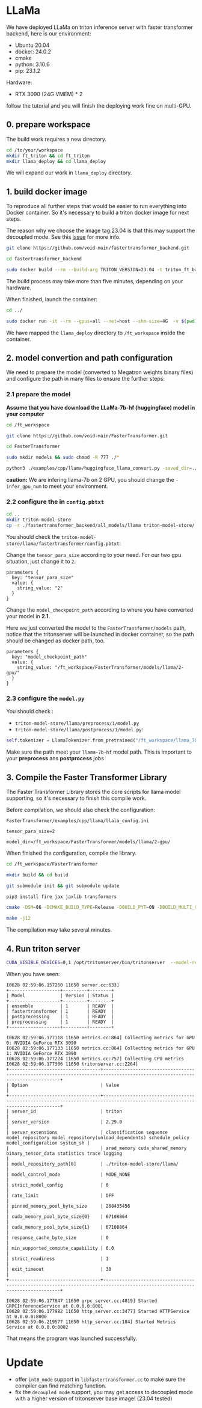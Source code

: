# LLaMa 

We have deployed LLaMa on triton inference server with faster transformer backend, here is our environment:

+ Ubuntu 20.04
+ docker: 24.0.2
+ cmake
+ python: 3.10.6
+ pip: 23.1.2

Hardware:
+ RTX 3090 (24G VMEM) * 2

follow the tutorial and you will finish the deploying work fine on multi-GPU.

## 0. prepare workspace
The build work requires a new directory.

```bash
cd /to/your/workspace
mkdir ft_triton && cd ft_triton
mkdir llama_deploy && cd llama_deploy
```

We will expand our work in `llama_deploy` directory.

## 1. build docker image
To reproduce all further steps that would be easier to run everything into Docker container. So it's necessary to build a triton docker image for next steps.

The reason why we choose the image tag:23.04 is that this may support the decoupled mode. See this [issue](https://github.com/triton-inference-server/server/issues/6002#issuecomment-1617106369) for more info.

```bash
git clone https://github.com/void-main/fastertransformer_backend.git

cd fastertransformer_backend

sudo docker build --rm --build-arg TRITON_VERSION=23.04 -t triton_ft_backend:23.04 -f docker/Dockerfile .
```

The build process may take more than five minutes, depending on your hardware.

When finished, launch the container:

```bash
cd ../

sudo docker run -it --rm --gpus=all --net=host --shm-size=4G  -v $(pwd):/ft_workspace -p8888:8888 -p8000:8000 -p8001:8001 -p8002:8002 triton_ft_backend:23.04 bash 
```

We have mapped the `llama_deploy` directory to `/ft_workspace` inside the container.

## 2. model convertion and path configuration

We need to prepare the model (converted to Megatron weights binary files) and configure the path in many files to ensure the further steps:

### 2.1 prepare the model

__Assume that you have download the LLaMa-7b-hf (huggingface) model in your computer__

```bash
cd /ft_workspace

git clone https://github.com/void-main/FasterTransformer.git

cd FasterTransformer

sudo mkdir models && sudo chmod -R 777 ./*

python3 ./examples/cpp/llama/huggingface_llama_convert.py -saved_dir=./models/llama -in_file=/your/path/to/llama-7b-hf -infer_gpu_num=2 -weight_data_type=fp16 -model_name=llama
```

**caution:** We are infering llama-7b on 2 GPU, you should change the `-infer_gpu_num` to meet your environment.

### 2.2 configure the in `config.pbtxt`

```bash
cd ..
mkdir triton-model-store
cp -r ./fastertransformer_backend/all_models/llama triton-model-store/
```

You should check the `triton-model-store/llama/fastertransformer/config.pbtxt`:

Change the `tensor_para_size` according to your need. For our two gpu situation, just change it to `2`.

```
parameters {
  key: "tensor_para_size"
  value: {
    string_value: "2"
  }
}
```

Change the `model_checkpoint_path` according to where you have converted your model in **2.1**.

Here we just converted the model to the `FasterTransformer/models` path, notice that the tritonserver will be launched in docker container, so the path should be changed as docker path, too. 

```
parameters {
  key: "model_checkpoint_path"
  value: {
    string_value: "/ft_workspace/FasterTransformer/models/llama/2-gpu/"
  }
}
```

### 2.3 configure the `model.py` 

You should check :
+ `triton-model-store/llama/preprocess/1/model.py` 
+ `triton-model-store/llama/postprocess/1/model.py`:

```python
self.tokenizer = LlamaTokenizer.from_pretrained("/ft_workspace/llama_7b_hf")
```

Make sure the path meet your `llama-7b-hf` model path. This is important to your **preprocess** ans **postprocess** jobs

## 3. Compile the Faster Transformer Library

The Faster Transformer Library stores the core scripts for llama model supporting, so it's necessary to finish this compile work.

Before compilation, we should also check the configuration:

`FasterTransformer/examples/cpp/llama/llala_config.ini`

```
tensor_para_size=2

model_dir=/ft_workspace/FasterTransformer/models/llama/2-gpu/
```

When finished the configuration, compile the library.

```bash
cd /ft_workspace/FasterTransformer

mkdir build && cd build

git submodule init && git submodule update

pip3 install fire jax jaxlib transformers

cmake -DSM=86 -DCMAKE_BUILD_TYPE=Release -DBUILD_PYT=ON -DBUILD_MULTI_GPU=ON -D PYTHON_PATH=/usr/bin/python3 ..

make -j12
```

The compilation may take several minutes.

## 4. Run triton server

```bash
CUDA_VISIBLE_DEVICES=0,1 /opt/tritonserver/bin/tritonserver  --model-repository=./triton-model-store/llama/
```

When you have seen:

```
I0628 02:59:06.157260 11650 server.cc:633] 
+-------------------+---------+--------+
| Model             | Version | Status |
+-------------------+---------+--------+
| ensemble          | 1       | READY  |
| fastertransformer | 1       | READY  |
| postprocessing    | 1       | READY  |
| preprocessing     | 1       | READY  |
+-------------------+---------+--------+

I0628 02:59:06.177118 11650 metrics.cc:864] Collecting metrics for GPU 0: NVIDIA GeForce RTX 3090
I0628 02:59:06.177133 11650 metrics.cc:864] Collecting metrics for GPU 1: NVIDIA GeForce RTX 3090
I0628 02:59:06.177224 11650 metrics.cc:757] Collecting CPU metrics
I0628 02:59:06.177306 11650 tritonserver.cc:2264] 
+----------------------------------+----------------------------------------------------------------------------------------------------------------------------+
| Option                           | Value                                                                                                                      |
+----------------------------------+----------------------------------------------------------------------------------------------------------------------------+
| server_id                        | triton                                                                                                                     |
| server_version                   | 2.29.0                                                                                                                     |
| server_extensions                | classification sequence model_repository model_repository(unload_dependents) schedule_policy model_configuration system_sh |
|                                  | ared_memory cuda_shared_memory binary_tensor_data statistics trace logging                                                 |
| model_repository_path[0]         | ./triton-model-store/llama/                                                                                                |
| model_control_mode               | MODE_NONE                                                                                                                  |
| strict_model_config              | 0                                                                                                                          |
| rate_limit                       | OFF                                                                                                                        |
| pinned_memory_pool_byte_size     | 268435456                                                                                                                  |
| cuda_memory_pool_byte_size{0}    | 67108864                                                                                                                   |
| cuda_memory_pool_byte_size{1}    | 67108864                                                                                                                   |
| response_cache_byte_size         | 0                                                                                                                          |
| min_supported_compute_capability | 6.0                                                                                                                        |
| strict_readiness                 | 1                                                                                                                          |
| exit_timeout                     | 30                                                                                                                         |
+----------------------------------+----------------------------------------------------------------------------------------------------------------------------+

I0628 02:59:06.177847 11650 grpc_server.cc:4819] Started GRPCInferenceService at 0.0.0.0:8001
I0628 02:59:06.177982 11650 http_server.cc:3477] Started HTTPService at 0.0.0.0:8000
I0628 02:59:06.219577 11650 http_server.cc:184] Started Metrics Service at 0.0.0.0:8002
```

That means the program was launched successfully.

# Update
+ offer `int8_mode` support in `libfastertransformer.cc` to make sure the compiler can find matching function.
+ fix the `decoupled mode` support, you may get access to decoupled mode with a higher version of tritonserver base image! (23.04 tested)